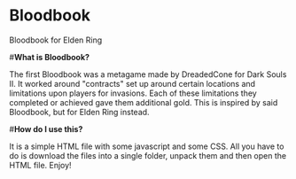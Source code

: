 # Bloodbook
Bloodbook for Elden Ring




#**What is Bloodbook?**

The first Bloodbook was a metagame made by DreadedCone for Dark Souls II. It worked around "contracts" set up around certain locations and limitations upon players for invasions. Each of these limitations they completed or achieved gave them additional gold. This is inspired by said Bloodbook, but for Elden Ring instead.




#**How do I use this?**

It is a simple HTML file with some javascript and some CSS. All you have to do is download the files into a single folder, unpack them and then open the HTML file. Enjoy!
